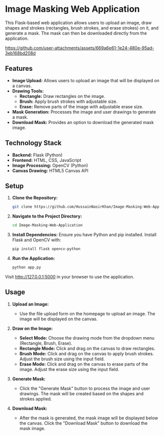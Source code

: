 # Image Masking Web Application

This Flask-based web application allows users to upload an image, draw shapes and strokes (rectangles, brush strokes, and erase strokes) on it, and generate a mask. The mask can then be downloaded directly from the application.

https://github.com/user-attachments/assets/669a6e61-1e24-480e-95ad-3eb168bd208d

## Features

- **Image Upload:** Allows users to upload an image that will be displayed on a canvas.
- **Drawing Tools:** 
  - **Rectangle:** Draw rectangles on the image.
  - **Brush:** Apply brush strokes with adjustable size.
  - **Erase:** Remove parts of the image with adjustable erase size.
- **Mask Generation:** Processes the image and user drawings to generate a mask.
- **Download Mask:** Provides an option to download the generated mask image.

## Technology Stack

- **Backend:** Flask (Python)
- **Frontend:** HTML, CSS, JavaScript
- **Image Processing:** OpenCV (Python)
- **Canvas Drawing:** HTML5 Canvas API

## Setup

1. **Clone the Repository:**
   ```bash
   git clone https://github.com/HussainNasirKhan/Image-Masking-Web-Application.git

2. **Navigate to the Project Directory:**
   ```bash
   cd Image-Masking-Web-Application

3. **Install Dependencies:**
   Ensure you have Python and pip installed. Install Flask and OpenCV with:
   ```bash
   pip install flask opencv-python

4. **Run the Application:**
   ```bash
   python app.py
Visit http://127.0.0.1:5000 in your browser to use the application.

## Usage

1. **Upload an Image:**
   - Use the file upload form on the homepage to upload an image. The image will be displayed on the canvas.

2. **Draw on the Image:**
   - **Select Mode:** Choose the drawing mode from the dropdown menu (Rectangle, Brush, Erase).
   - **Rectangle Mode:** Click and drag on the canvas to draw rectangles.
   - **Brush Mode:** Click and drag on the canvas to apply brush strokes. Adjust the brush size using the input field.
   - **Erase Mode:** Click and drag on the canvas to erase parts of the image. Adjust the erase size using the input field.

3. **Generate Mask:**
   - Click the "Generate Mask" button to process the image and user drawings. The mask will be created based on the shapes and strokes applied.

4. **Download Mask:**
   - After the mask is generated, the mask image will be displayed below the canvas. Click the "Download Mask" button to download the mask image.
